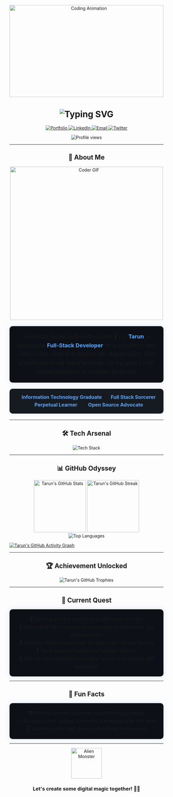 <div align="center">
  <img src="https://raw.githubusercontent.com/gist/patevs/b007a0e98fb216438d4cbf559fac4166/raw/88f20c9d749d756be63f22b09f3c4ac570bc5101/programming.gif" width="100%" height="300" alt="Coding Animation">
</div>

<h1 align="center">
  <img src="https://readme-typing-svg.herokuapp.com/?lines=Welcome+to+Tarun's+Tech+Universe!;Full-Stack+Developer+%7C+Code+Enthusiast;Always+learning%2C+always+growing&center=true&size=30&color=58a6ff&background=00000000&width=600&height=100" alt="Typing SVG">
</h1>

<p align="center">
  <a href="https://www.tarunjawla.dev">
    <img src="https://img.shields.io/badge/-Portfolio-58a6ff?style=for-the-badge&logo=Firefox-Browser&logoColor=white&labelColor=0D1117" alt="Portfolio">
  </a>
  <a href="https://www.linkedin.com/in/tarunjawlajaipur/">
    <img src="https://img.shields.io/badge/-LinkedIn-0077B5?style=for-the-badge&logo=linkedin&logoColor=white&labelColor=0D1117" alt="LinkedIn">
  </a>
  <a href="mailto:tarunjawla2@gmail.com">
    <img src="https://img.shields.io/badge/-Email-D14836?style=for-the-badge&logo=gmail&logoColor=white&labelColor=0D1117" alt="Email">
  </a>
  <a href="https://twitter.com/tarun_jawla">
    <img src="https://img.shields.io/badge/-Twitter-1DA1F2?style=for-the-badge&logo=twitter&logoColor=white&labelColor=0D1117" alt="Twitter">
  </a>
</p>

<div align="center">
  <img src="https://komarev.com/ghpvc/?username=tarun2001jawla&label=Profile%20Views&color=58a6ff&style=flat" alt="Profile views">
</div>

---

<h2 align="center">🚀 About Me</h2>

<p align="center">
  <img src="https://media.giphy.com/media/SWoSkN6DxTszqIKEqv/giphy.gif" alt="Coder GIF" width="500">
</p>

<p align="center" style="font-size: 18px; line-height: 1.6; max-width: 800px; margin: 20px auto; padding: 20px; background-color: #0d1117; border-radius: 10px; box-shadow: 0 0 20px rgba(88, 166, 255, 0.2);">
  Greetings, fellow tech enthusiasts! 👋 I'm <strong style="color: #58a6ff;">Tarun</strong>, a passionate <strong style="color: #58a6ff;">Full-Stack Developer</strong> on a mission to turn caffeine into code and dreams into digital reality. With a keyboard as my wand and logic as my spell, I craft elegant solutions to complex problems.
</p>

<p align="center" style="font-size: 16px; line-height: 1.6; max-width: 800px; margin: 20px auto; padding: 15px; background-color: #161b22; border-radius: 10px; box-shadow: 0 0 15px rgba(88, 166, 255, 0.1);">
  🎓 <strong style="color: #58a6ff;">Information Technology Graduate</strong> | 💼 <strong style="color: #58a6ff;">Full Stack Sorcerer</strong> | 🌱 <strong style="color: #58a6ff;">Perpetual Learner</strong> | 📚 <strong style="color: #58a6ff;">Open Source Advocate</strong>
</p>

---

<h2 align="center">🛠️ Tech Arsenal</h2>

<div align="center">
  <img src="https://skillicons.dev/icons?i=java,python,js,typescript,react,nodejs,vue,express,spring,nestjs,mongodb,mysql,postgresql,aws,gcp,docker,kubernetes,linux,git&theme=dark" alt="Tech Stack">
</div>

---

<h2 align="center">📊 GitHub Odyssey</h2>

<div align="center">
  <img src="https://github-readme-stats.vercel.app/api?username=tarun2001jawla&show_icons=true&theme=github_dark&bg_color=0D1117&title_color=58a6ff&text_color=FFFFFF&icon_color=58a6ff&hide_border=true" alt="Tarun's GitHub Stats" height="170">
  <img src="https://github-readme-streak-stats.herokuapp.com/?user=tarun2001jawla&theme=github-dark-blue&background=0D1117&ring=58a6ff&fire=58a6ff&currStreakLabel=58a6ff&hide_border=true" alt="Tarun's GitHub Streak" height="170">
</div>

<div align="center">
  <img src="https://github-readme-stats.vercel.app/api/top-langs/?username=tarun2001jawla&layout=compact&theme=github_dark&bg_color=0D1117&title_color=58a6ff&text_color=FFFFFF&hide_border=true" alt="Top Languages">
</div>

[![Tarun's GitHub Activity Graph](https://github-readme-activity-graph.vercel.app/graph?username=tarun2001jawla&bg_color=0D1117&color=58a6ff&line=58a6ff&point=FFFFFF&area=true&hide_border=true)](https://github.com/tarun2001jawla/github-readme-activity-graph)

---

<h2 align="center">🏆 Achievement Unlocked</h2>

<p align="center">
  <img src="https://github-profile-trophy.vercel.app/?username=tarun2001jawla&theme=darkhub&no-frame=true&row=1&column=7&margin-w=15&margin-h=15" alt="Tarun's GitHub Trophies">
</p>

---

<h2 align="center">🎯 Current Quest</h2>

<p align="center" style="font-size: 16px; line-height: 1.6; max-width: 800px; margin: 0 auto; padding: 20px; background-color: #0d1117; border-radius: 10px; box-shadow: 0 0 20px rgba(88, 166, 255, 0.2);">
  🔭 Delving into the realms of cloud-native sorcery<br>
  🌱 Unraveling the mysteries of serverless architectures and microservices<br>
  👯 Seeking fellow adventurers for epic open-source quests<br>
  🤔 On a quest for advanced DevOps wisdom<br>
  💬 Ask me about architecting digital worlds and taming wild databases
</p>

---

<h2 align="center">🎉 Fun Facts</h2>

<p align="center" style="font-size: 16px; line-height: 1.6; max-width: 800px; margin: 0 auto; padding: 20px; background-color: #0d1117; border-radius: 10px; box-shadow: 0 0 20px rgba(88, 166, 255, 0.2);">
  📚 Bibliophile who traverses worlds through pages<br>
  💹 Amateur stock market alchemist, turning graphs into gold<br>
  🍳 Culinary code chef, mixing algorithms with spices
</p>

---

<div align="center">
  <img src="https://raw.githubusercontent.com/Tarikul-Islam-Anik/Animated-Fluent-Emojis/master/Emojis/Smilies/Alien%20Monster.png" alt="Alien Monster" width="100" height="100">
  <h3>Let's create some digital magic together! 🚀✨</h3>
</div>
